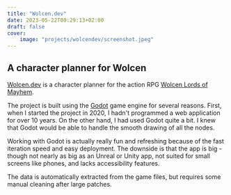 ```yaml
---
title: "Wolcen.dev"
date: 2023-05-22T00:29:13+02:00
draft: false
cover:
    image: "projects/wolcendev/screenshot.jpeg"
---
```


## A character planner for Wolcen

[Wolcen.dev](https://Wolcen.dev) is a character planner for the action RPG [Wolcen Lords of Mayhem](https://wolcengame.com/).

The project is built using the [Godot](godotengine.org/) game engine for several reasons. First, when I started the project in 2020, I hadn't programmed a web application for over 10 years. On the other hand, I had used Godot quite a bit. I knew that Godot would be able to handle the smooth drawing of all the nodes.

Working with Godot is actually really fun and refreshing because of the fast iteration speed and easy deployment. The downside is that the app is big - though not nearly as big as an Unreal or Unity app, not suited for small screens like phones, and lacks accessibility features.

The data is automatically extracted from the game files, but requires some manual cleaning after large patches.